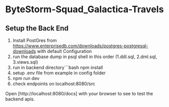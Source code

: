 # ByteStorm-Squad_Galactica-Travels

## Setup the Back End

1. Install PostGres from https://www.enterprisedb.com/downloads/postgres-postgresql-downloads with default Configuration
2. run the database dump in psql shell in this order (1.ddl.sql, 2.dml.sql, 3.views.sql)
3. run in backend directory```bash
npm install 
4. setup .env file from example in config folder
5. npm run dev
6. check endpoints on localhost:8080/src

Open [http://localhost:8080/docs] with your browser to see to test the backend apis.

